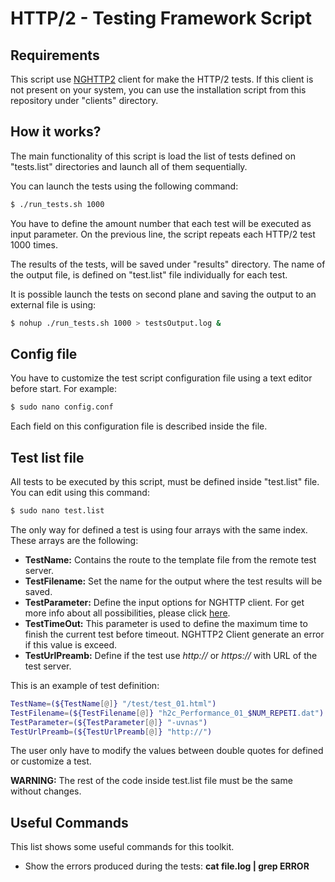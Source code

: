 # HTTP/2 - Testing Framework Script

## Requirements

This script use [NGHTTP2](https://nghttp2.org/) client for make the HTTP/2 tests. If this client is not present on your system, you can use the installation script from this repository under "clients" directory.


## How it works?

The main functionality of this script is load the list of tests defined on "tests.list" directories and launch all of them sequentially. 

You can launch the tests using the following command:

```sh
$ ./run_tests.sh 1000
```

You have to define the amount number that each test will be executed as input parameter. On the previous line, the script repeats each HTTP/2 test 1000 times.

The results of the tests, will be saved under "results" directory. The name of the output file, is defined on "test.list" file individually for each test.

It is possible launch the tests on second plane and saving the output to an external file is using:

```sh
$ nohup ./run_tests.sh 1000 > testsOutput.log &
```


## Config file

You have to customize the test script configuration file using a text editor before start. For example:

```sh
$ sudo nano config.conf
```

Each field on this configuration file is described inside the file. 


## Test list file

All tests to be executed by this script, must be defined inside "test.list" file. You can edit using this command:

```sh
$ sudo nano test.list
```

The only way for defined a test is using four arrays with the same index. These arrays are the following:

- **TestName:** Contains the route to the template file from the remote test server.
- **TestFilename:** Set the name for the output where the test results will be saved.
- **TestParameter:** Define the input options for NGHTTP client. For get more info about all possibilities, please click [here](https://nghttp2.org/documentation/nghttp.1.html#options).
- **TestTimeOut:** This parameter is used to define the maximum time to finish the current test before timeout. NGHTTP2 Client generate an error if this value is exceed.
- **TestUrlPreamb:** Define if the test use *http://* or *https://* with URL of the test server.

This is an example of test definition:

```bash
TestName=(${TestName[@]} "/test/test_01.html")
TestFilename=(${TestFilename[@]} "h2c_Performance_01_$NUM_REPETI.dat")
TestParameter=(${TestParameter[@]} "-uvnas")
TestUrlPreamb=(${TestUrlPreamb[@]} "http://")
```

The user only have to modify the values between double quotes for defined or customize a test.

**WARNING:** The rest of the code inside test.list file must be the same without changes.

## Useful Commands

This list shows some useful commands for this toolkit.

- Show the errors produced during the tests: **cat file.log | grep ERROR**
